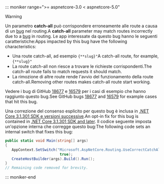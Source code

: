 ::: moniker range=">= aspnetcore-3.0 < aspnetcore-5.0"

> [!WARNING]
> <span data-ttu-id="9f80a-101">Un parametro **catch-all** può corrispondere erroneamente alle route a causa di un [bug](https://github.com/dotnet/aspnetcore/issues/18677) nel routing.</span><span class="sxs-lookup"><span data-stu-id="9f80a-101">A **catch-all** parameter may match routes incorrectly due to a [bug](https://github.com/dotnet/aspnetcore/issues/18677) in routing.</span></span> <span data-ttu-id="9f80a-102">Le app interessate da questo bug hanno le seguenti caratteristiche:</span><span class="sxs-lookup"><span data-stu-id="9f80a-102">Apps impacted by this bug have the following characteristics:</span></span>
>
> * <span data-ttu-id="9f80a-103">Una route catch-all, ad esempio `{**slug}"`</span><span class="sxs-lookup"><span data-stu-id="9f80a-103">A catch-all route, for example, `{**slug}"`</span></span>
> * <span data-ttu-id="9f80a-104">La route catch-all non riesce a trovare le richieste corrispondenti.</span><span class="sxs-lookup"><span data-stu-id="9f80a-104">The catch-all route fails to match requests it should match.</span></span>
> * <span data-ttu-id="9f80a-105">La rimozione di altre route rende l'avvio del funzionamento della route catch-all.</span><span class="sxs-lookup"><span data-stu-id="9f80a-105">Removing other routes makes catch-all route start working.</span></span>
>
> <span data-ttu-id="9f80a-106">Vedere i bug di GitHub [18677](https://github.com/dotnet/aspnetcore/issues/18677) e [16579](https://github.com/dotnet/aspnetcore/issues/16579) per i casi di esempio che hanno raggiunto questo bug.</span><span class="sxs-lookup"><span data-stu-id="9f80a-106">See GitHub bugs [18677](https://github.com/dotnet/aspnetcore/issues/18677) and [16579](https://github.com/dotnet/aspnetcore/issues/16579) for example cases that hit this bug.</span></span>
>
> <span data-ttu-id="9f80a-107">Una correzione del consenso esplicito per questo bug è inclusa in [.NET Core 3.1.301 SDK e versioni successive](https://dotnet.microsoft.com/download/dotnet-core/3.1).</span><span class="sxs-lookup"><span data-stu-id="9f80a-107">An opt-in fix for this bug is contained in [.NET Core 3.1.301 SDK and later](https://dotnet.microsoft.com/download/dotnet-core/3.1).</span></span> <span data-ttu-id="9f80a-108">Il codice seguente imposta un'opzione interna che corregge questo bug:</span><span class="sxs-lookup"><span data-stu-id="9f80a-108">The following code sets an internal switch that fixes this bug:</span></span>
>
>```csharp
>public static void Main(string[] args)
>{
>    AppContext.SetSwitch("Microsoft.AspNetCore.Routing.UseCorrectCatchAllBehavior", 
>                          true);
>    CreateHostBuilder(args).Build().Run();
>}
>// Remaining code removed for brevity.
>```

::: moniker-end